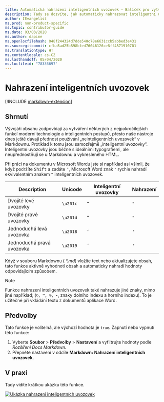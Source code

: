 ```yaml
---
title: Automatická nahrazení inteligentních uvozovek – Balíček pro vytváření obsahu na webu Docs
description: Tady se dozvíte, jak automaticky nahrazovat inteligentní uvozovky s Balíčkem pro vytváření obsahu na webu Docs (rozšíření pro Visual Studio Code).
author: IEvangelist
ms.prod: non-product-specific
ms.topic: contributor-guide
ms.date: 03/03/2020
ms.author: dapine
ms.openlocfilehash: 048f244324d7dde540c78e6631ccb5abbed3e431
ms.sourcegitcommit: cfba5ad25b898bfed76046126ce8ff4871910701
ms.translationtype: HT
ms.contentlocale: cs-CZ
ms.lasthandoff: 05/04/2020
ms.locfileid: "78336697"
---
```

# <a name="smart-quote-replacement"></a>Nahrazení inteligentních uvozovek

[!INCLUDE [markdown-extension](includes/markdown-extension.md)]

## <a name="summary"></a>Shrnutí

Vývojáři obsahu zodpovídají za vytváření některých z nejpokročilejších funkcí moderní technologie a inteligentních postupů, přesto naše nástroje dnes ještě dávají přednost používání „neinteligentních uvozovek“ v Markdownu. Protiklad k tomu jsou samozřejmě „inteligentní uvozovky“. Inteligentní uvozovky jsou běžné s ideálními typografiemi, ale neupřednostňují se u Markdownu a vykresleného HTML.

Při práci na dokumentu v Microsoft Wordu jste si například asi všimli, že když podržíte <kbd>Shift</kbd> a zadáte <kbd>"</kbd>, Microsoft Word znak `"` rychle nahradí ekvivalentním znakem `“` inteligentních uvozovek.

| Description        | Unicode  | Inteligentní uvozovky | Nahrazení |
|--------------------|----------|-------------|-------------|
| Dvojité levé uvozovky  | `\u201c` | `“`         | `"`         |
| Dvojité pravé uvozovky | `\u201d` | `”`         | `"`         |
| Jednoduchá levá uvozovka  | `\u2018` | `‘`         | `'`         |
| Jednoduchá pravá uvozovka | `\u2019` | `’`         | `'`         |

Když v souboru Markdownu ( *\*.md*) vložíte text nebo aktualizujete obsah, tato funkce aktivně vyhodnotí obsah a automaticky nahradí hodnoty odpovídajícím způsobem.

> [!NOTE]
> Funkce nahrazení inteligentních uvozovek také nahrazuje jiné znaky, mimo jiné například; (`©, ™, ®, •`, znaky dolního indexu a horního indexu). To je užitečné při vkládání textu z dokumentů aplikace Word.

## <a name="preferences"></a>Předvolby

Tato funkce je volitelná, ale výchozí hodnota je `true`. Zapnutí nebo vypnutí této funkce:

1. Vyberte **Soubor** > **Předvolby** > **Nastavení** a vyfiltrujte hodnoty podle *Rozšíření Docs Markdown*.
1. Přepněte nastavení v oddíle **Markdown: Nahrazení inteligentních uvozovek**.

## <a name="in-action"></a>V praxi

Tady vidíte krátkou ukázku této funkce.

[![Ukázka nahrazení inteligentních uvozovek](media/replace-smart-quotes.gif)](media/replace-smart-quotes.gif#lightbox)
